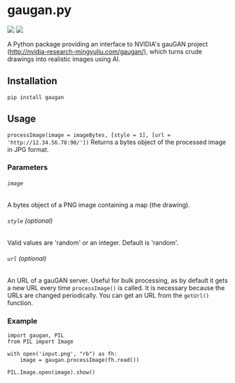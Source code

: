 # gaugan.py 
![](https://img.shields.io/pypi/l/gaugan?style=plastic) ![](https://img.shields.io/pypi/pyversions/gaugan?style=plastic)

A Python package providing an interface to NVIDIA's gauGAN project (http://nvidia-research-mingyuliu.com/gaugan/), which turns crude drawings into realistic images using AI.

## Installation
```pip install gaugan```

## Usage
```processImage(image = imageBytes, [style = 1], [url = 'http://12.34.56.78:90/'])```
Returns a bytes object of the processed image in JPG format.

### Parameters
###### ```image```
A bytes object of a PNG image containing a map (the drawing).
###### ```style``` (optional)
Valid values are 'random' or an integer. Default is 'random'.
###### ```url``` (optional)
An URL of a gauGAN server. Useful for bulk processing, as by default it gets a new URL every time ```processImage()``` is called. It is necessary because the URLs are changed periodically. You can get an URL from the ```getUrl()``` function.

### Example
```
import gaugan, PIL
from PIL import Image

with open('input.png', "rb") as fh:
    image = gaugan.processImage(fh.read())
    
PIL.Image.open(image).show()
```